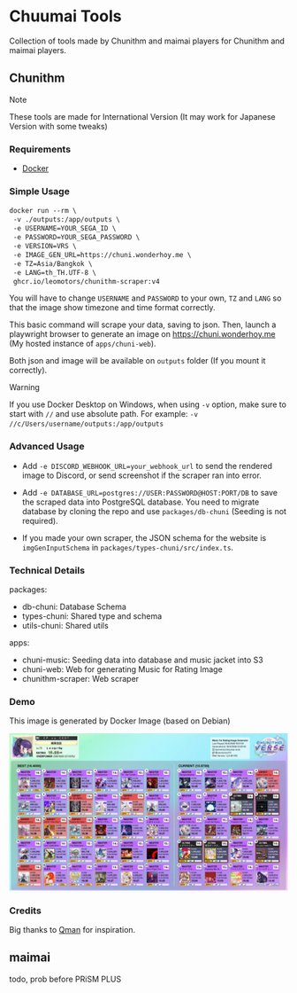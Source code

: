 # Chuumai Tools

Collection of tools made by Chunithm and maimai players for Chunithm and maimai players.

## Chunithm

> [!NOTE]
> These tools are made for International Version (It may work for Japanese Version with some tweaks)

### Requirements

- [Docker](https://www.docker.com/)

### Simple Usage

```
docker run --rm \
 -v ./outputs:/app/outputs \
 -e USERNAME=YOUR_SEGA_ID \
 -e PASSWORD=YOUR_SEGA_PASSWORD \
 -e VERSION=VRS \
 -e IMAGE_GEN_URL=https://chuni.wonderhoy.me \
 -e TZ=Asia/Bangkok \
 -e LANG=th_TH.UTF-8 \
 ghcr.io/leomotors/chunithm-scraper:v4
```

You will have to change `USERNAME` and `PASSWORD` to your own,
`TZ` and `LANG` so that the image show timezone and time format correctly.

This basic command will scrape your data, saving to json. Then, launch a playwright browser to generate an image on https://chuni.wonderhoy.me (My hosted instance of `apps/chuni-web`).

Both json and image will be available on `outputs` folder (If you mount it correctly).

> [!WARNING]
> If you use Docker Desktop on Windows, when using `-v` option, make sure to start with `//` and use absolute path. For example: `-v //c/Users/username/outputs:/app/outputs`

### Advanced Usage

- Add `-e DISCORD_WEBHOOK_URL=your_webhook_url` to send the rendered image to Discord, or send screenshot if the scraper ran into error.
- Add `-e DATABASE_URL=postgres://USER:PASSWORD@HOST:PORT/DB` to save the scraped data into PostgreSQL database. You need to migrate database by cloning the repo and use `packages/db-chuni` (Seeding is not required).

- If you made your own scraper, the JSON schema for the website is `imgGenInputSchema` in `packages/types-chuni/src/index.ts`.

### Technical Details

packages:

- db-chuni: Database Schema
- types-chuni: Shared type and schema
- utils-chuni: Shared utils

apps:

- chuni-music: Seeding data into database and music jacket into S3
- chuni-web: Web for generating Music for Rating Image
- chunithm-scraper: Web scraper

### Demo

This image is generated by Docker Image (based on Debian)

![](images/demo.webp)

### Credits

Big thanks to [Qman](https://github.com/Qman11010101) for inspiration.

## maimai

todo, prob before PRiSM PLUS
